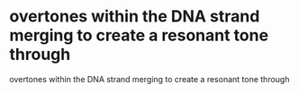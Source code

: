 # overtones within the DNA strand merging to create a resonant tone through

overtones within the DNA strand merging to create a resonant tone through